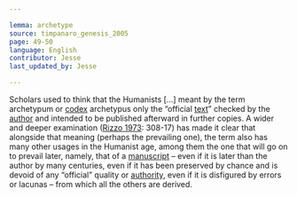 ```yaml
---

lemma: archetype
source: timpanaro_genesis_2005
page: 49-50
language: English
contributor: Jesse
last_updated_by: Jesse

---
```


Scholars used to think that the Humanists […] meant by the term archetypum or [codex](codex.html) archetypus only the “official [text](text.html)” checked by the [author](author.html) and intended to be published afterward in further copies. A wider and deeper examination ([Rizzo 1973](bibliography.html#rizzo_lessico_1973): 308-17) has made it clear that alongside that meaning (perhaps the prevailing one), the term also has many other usages in the Humanist age, among them the one that will go on to prevail later, namely, that of a [manuscript](manuscript.html) – even if it is later than the author by many centuries, even if it has been preserved by chance and is devoid of any “official” quality or [authority](authority.html), even if it is disfigured by errors or lacunas – from which all the others are derived.
